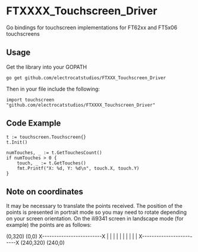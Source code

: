 # FTXXXX_Touchscreen_Driver
Go bindings for touchscreen implementations for FT62xx and FT5x06 touchscreens

## Usage

Get the library into your GOPATH
```
go get github.com/electrocatstudios/FTXXX_Touchscreen_Driver
```
Then in your file include the following:

```
import touchscreen "github.com/electrocatstudios/FTXXXX_Touchscreen_Driver"
```

## Code Example

```
t := touchscreen.Touchscreen{}
t.Init()

numTouches, _ := t.GetTouchesCount()
if numTouches > 0 {
    touch, _ := t.GetTouches()
    fmt.Printf("X: %d, Y: %d\n", touch.X, touch.Y)
}
```

## Note on coordinates
It may be necessary to translate the points received. The position of the points is presented in portrait mode so you may need to rotate depending on your screen orientation. On the ili9341 screen in landscape mode (for example) the points are as follows:

(0,320)                   (0,0)
X-------------------------X
|                         |
|                         |
|                         |
|                         |
|                         |
X-------------------------X
(240,320)                 (240,0)
